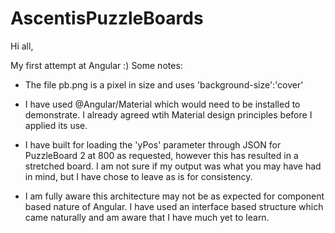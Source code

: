 # AscentisPuzzleBoards
Hi all,

My first attempt at Angular :) Some notes:

* The file pb.png is a pixel in size and uses 'background-size':'cover'

* I have used @Angular/Material which would need to be installed to demonstrate. I already agreed wtih Material design principles before I applied its use.

* I have built for loading the 'yPos' parameter through JSON for PuzzleBoard 2 at 800 as requested, however this has resulted in a stretched board. I am not sure if my output was what you may have had in mind, but I have chose to leave as is for consistency.

* I am fully aware this architecture may not be as expected for component based nature of Angular. I have used an interface based structure which came naturally and am aware that I have much yet to learn. 
